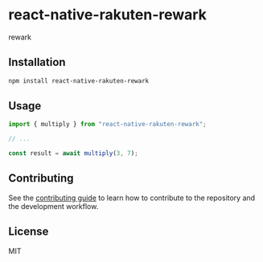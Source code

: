 # react-native-rakuten-rewark

rewark

## Installation

```sh
npm install react-native-rakuten-rewark
```

## Usage

```js
import { multiply } from "react-native-rakuten-rewark";

// ...

const result = await multiply(3, 7);
```

## Contributing

See the [contributing guide](CONTRIBUTING.md) to learn how to contribute to the repository and the development workflow.

## License

MIT
